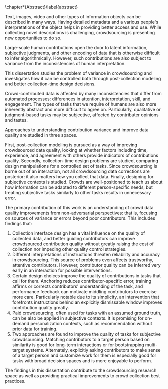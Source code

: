 \chapter*{Abstract}\label{abstract}

Text, images, video and other types of information objects can be described in many ways.
Having detailed metadata and a various people's interpretations of the object helps in providing better access and use.
While collecting novel descriptions is challenging, crowdsourcing is presenting new opportunities to do so.

Large-scale human contributions open the door to latent information, subjective judgments, and other encoding of data that is otherwise difficult to infer algorithmically.
However, such contributions are also subject to variance from the inconsistencies of human interpretation.

This dissertation studies the problem of variance in crowdsourcing and investigates how it can be controlled both through post-collection modeling and better collection-time design decisions.

Crowd-contributed data is affected by many inconsistencies that differ from automated processes: differences in attention, interpretation, skill, and engagement.
The types of tasks that we require of humans are also more inherently abstract and more difficult to agree on. Particularly, qualitative or judgment-based tasks may be subjective, affected by contributer opinions and tastes.

Approaches to understanding contribution variance and improve data quality are studied in three spaces.

First, post-collection modeling is pursued as a way of improving crowdsourced data quality, looking at whether factors including time, experience, and agreement with others provide indicators of contributions quality.
Secondly, collection-time design problems are studied, comparing design manipulations for a controlled set of tasks.
Since crowdsourcing is borne out of an interaction, not all crowdsourcing data corrections are posterior: it also matters how you collect that data.
Finally, designing for subjective contexts is studied. Crowds are well-positioned to teach us about how information can be adapted to different person-specific needs, but treating subjective tasks similarly to other tasks results in unnecessary error.

The primary contribution of this work is an understanding of crowd data quality improvements from non-adversarial perspectives: that is, focusing on sources of variance or errors beyond poor contributors.
This includes findings that:

 1. Collection interface design has a vital influence on the quality of collected data, and better guiding contributors can improve crowdsourced contribution quality without greatly raising the cost of collection nor impeding other quality control strategies.
 2. Different interpretations of instructions threaten reliability and accuracy in crowdsourcing. This source of problems even affects trustworthy, attentive contributors. However, contributor quality can be inferred very early in an interaction for possible interventions.
 3. Certain design choices improve the quality of contributions in tasks that call for them.
 Anchoring reduces contributor-specific error, training affirms or corrects contributors' understanding of the task, and performance feedback can motivate middling contributors to exercise more care. Particularly notable due to its simplicity, an intervention that forefronts instructions behind an explicitly dismissable window improves contribution quality greatly.
 4. Paid crowdsourcing, often used for tasks with an assumed ground truth, can be also be applied in subjective contexts. It is promising for on-demand personalization contexts, such as recommendation without prior data for training.
 5. Two approaches are found to improve the quality of tasks for subjective crowdsourcing.
 Matching contributors to a target person based on similarity is good for long-term interactions or for bootstrapping multi-target systems. Alternately, explicitly asking contributors to make sense of a target person and customize work for them is especially good for tasks with broad decision spaces and is more enjoyable to perform.

The findings in this dissertation contribute to the crowdsourcing research space as well as providing practical improvements to crowd collection best practices.
